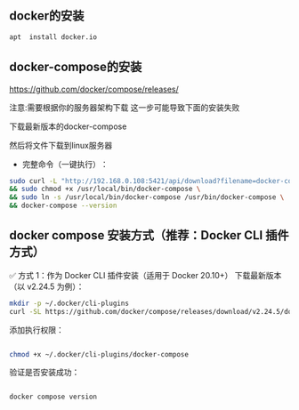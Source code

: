 ## docker的安装
```bash  
apt  install docker.io 

```

## docker-compose的安装 

https://github.com/docker/compose/releases/ 

注意:需要根据你的服务器架构下载  这一步可能导致下面的安装失败

下载最新版本的docker-compose 

然后将文件下载到linux服务器

- 完整命令（一键执行）​：

``` bash
sudo curl -L "http://192.168.0.108:5421/api/download?filename=docker-compose-linux-x86_64&token=530e364fb62efef7a5f79dcefdbed5b1&timestamp=1746893110878" -o /usr/local/bin/docker-compose \
&& sudo chmod +x /usr/local/bin/docker-compose \
&& sudo ln -s /usr/local/bin/docker-compose /usr/bin/docker-compose \
&& docker-compose --version

```


## docker compose 安装方式（推荐：Docker CLI 插件方式）
✅ 方式 1：作为 Docker CLI 插件安装（适用于 Docker 20.10+）
下载最新版本（以 v2.24.5 为例）：

```bash
mkdir -p ~/.docker/cli-plugins
curl -SL https://github.com/docker/compose/releases/download/v2.24.5/docker-compose-linux-x86_64 -o ~/.docker/cli-plugins/docker-compose

```

添加执行权限：
``` bash

chmod +x ~/.docker/cli-plugins/docker-compose

```

验证是否安装成功：
```bash

docker compose version

```